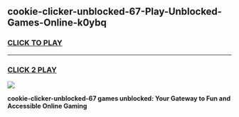 
## cookie-clicker-unblocked-67-Play-Unblocked-Games-Online-k0ybq
<h3>
<a href="https://premium76.site?title=cookie-clicker-unblocked-67&ref=25A">CLICK TO PLAY</a></h3>
<hr>

<h3>
<a href="https://premium76.site?title=cookie-clicker-unblocked-67&ref=25A">CLICK 2 PLAY</a>
  
</h3>

<a href="https://premium76.site?title=cookie-clicker-unblocked-67&ref=25A"><img src="https://clearcache.store/games.png"></a>


**cookie-clicker-unblocked-67 games unblocked: Your Gateway to Fun and Accessible Online Gaming**
